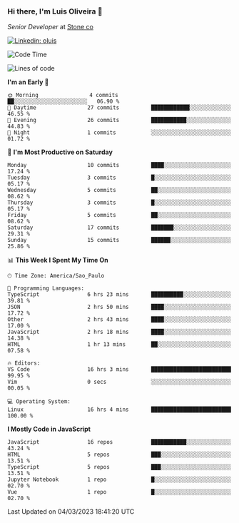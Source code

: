 ### Hi there, I'm Luis Oliveira 👋
*Senior Developer* at [Stone co](https://www.stone.com.br)  

[![Linkedin: oluis](https://img.shields.io/badge/-ooluis-blue?style=flat-square&logo=Linkedin&logoColor=white&link=https://www.linkedin.com/in/ooluis)](https://www.linkedin.com/in/ooluis/)

<!--START_SECTION:waka-->
![Code Time](http://img.shields.io/badge/Code%20Time-2%2C880%20hrs%2020%20mins-blue)

![Lines of code](https://img.shields.io/badge/From%20Hello%20World%20I%27ve%20Written-301.4%20thousand%20lines%20of%20code-blue)

**I'm an Early 🐤** 

```text
🌞 Morning                4 commits           ██░░░░░░░░░░░░░░░░░░░░░░░   06.90 % 
🌆 Daytime                27 commits          ████████████░░░░░░░░░░░░░   46.55 % 
🌃 Evening                26 commits          ███████████░░░░░░░░░░░░░░   44.83 % 
🌙 Night                  1 commits           ░░░░░░░░░░░░░░░░░░░░░░░░░   01.72 % 
```
📅 **I'm Most Productive on Saturday** 

```text
Monday                   10 commits          ████░░░░░░░░░░░░░░░░░░░░░   17.24 % 
Tuesday                  3 commits           █░░░░░░░░░░░░░░░░░░░░░░░░   05.17 % 
Wednesday                5 commits           ██░░░░░░░░░░░░░░░░░░░░░░░   08.62 % 
Thursday                 3 commits           █░░░░░░░░░░░░░░░░░░░░░░░░   05.17 % 
Friday                   5 commits           ██░░░░░░░░░░░░░░░░░░░░░░░   08.62 % 
Saturday                 17 commits          ███████░░░░░░░░░░░░░░░░░░   29.31 % 
Sunday                   15 commits          ██████░░░░░░░░░░░░░░░░░░░   25.86 % 
```


📊 **This Week I Spent My Time On** 

```text
🕑︎ Time Zone: America/Sao_Paulo

💬 Programming Languages: 
TypeScript               6 hrs 23 mins       ██████████░░░░░░░░░░░░░░░   39.81 % 
JSON                     2 hrs 50 mins       ████░░░░░░░░░░░░░░░░░░░░░   17.72 % 
Other                    2 hrs 43 mins       ████░░░░░░░░░░░░░░░░░░░░░   17.00 % 
JavaScript               2 hrs 18 mins       ████░░░░░░░░░░░░░░░░░░░░░   14.38 % 
HTML                     1 hr 13 mins        ██░░░░░░░░░░░░░░░░░░░░░░░   07.58 % 

🔥 Editors: 
VS Code                  16 hrs 3 mins       █████████████████████████   99.95 % 
Vim                      0 secs              ░░░░░░░░░░░░░░░░░░░░░░░░░   00.05 % 

💻 Operating System: 
Linux                    16 hrs 4 mins       █████████████████████████   100.00 % 
```

**I Mostly Code in JavaScript** 

```text
JavaScript               16 repos            ███████████░░░░░░░░░░░░░░   43.24 % 
HTML                     5 repos             ███░░░░░░░░░░░░░░░░░░░░░░   13.51 % 
TypeScript               5 repos             ███░░░░░░░░░░░░░░░░░░░░░░   13.51 % 
Jupyter Notebook         1 repo              █░░░░░░░░░░░░░░░░░░░░░░░░   02.70 % 
Vue                      1 repo              █░░░░░░░░░░░░░░░░░░░░░░░░   02.70 % 
```




 Last Updated on 04/03/2023 18:41:20 UTC
<!--END_SECTION:waka-->
